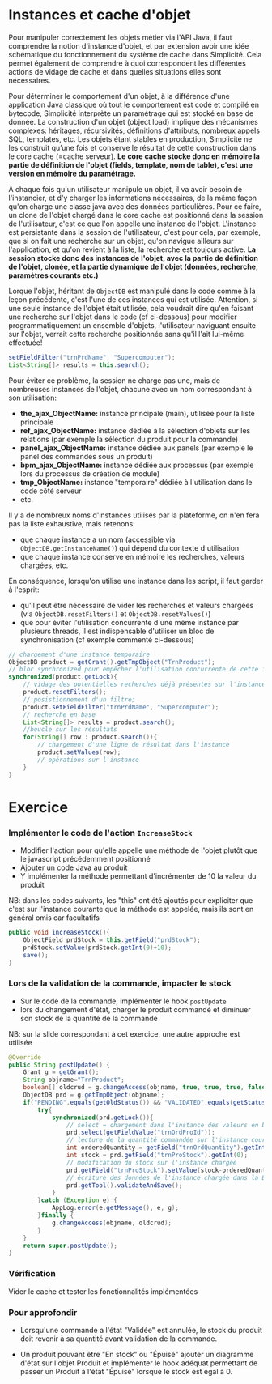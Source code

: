 Instances et cache d'objet
====================

Pour manipuler correctement les objets métier via l'API Java, il faut comprendre la notion d'instance d'objet, et par extension avoir une idée schématique du fonctionnement du système de cache dans Simplicité. Cela permet également de comprendre à quoi correspondent les différentes actions de vidage de cache et dans quelles situations elles sont nécessaires.

Pour déterminer le comportement d'un objet, à la différence d'une application Java classique où tout le comportement est codé et compilé en bytecode, Simplicité interprète un paramétrage qui est stocké en base de donnée. La construction d'un objet (object load) implique des mécanismes complexes: héritages, récursivités, définitions d'attributs, nombreux appels SQL, templates, etc. Les objets étant stables en production, Simplicité ne les construit qu’une fois et conserve le résultat de cette construction dans le core cache (=cache serveur). **Le core cache stocke donc en mémoire la partie de définition de l'objet (fields, template, nom de table), c'est une version en mémoire du paramétrage.**

À chaque fois qu'un utilisateur manipule un objet, il va avoir besoin de l'instancier, et d'y charger les informations nécessaires, de la même façon qu'on charge une classe java avec des données particulières. Pour ce faire, un clone de l'objet chargé dans le core cache est positionné dans la session de l'utilisateur, c'est ce que l'on appelle une instance de l'objet. L'instance est persistante dans la session de l'utilisateur, c'est pour cela, par exemple, que si on fait une recherche sur un objet, qu'on navigue ailleurs sur l'application, et qu'on revient à la liste, la recherche est toujours active. **La session stocke donc des instances de l'objet, avec la partie de définition de l'objet, clonée, et la partie dynamique de l'objet (données, recherche, paramètres courants etc.)**

Lorque l'objet, héritant de `ObjectDB` est manipulé dans le code comme à la leçon précédente, c'est l'une de ces instances qui est utilisée. Attention, si une seule instance de l'objet était utilisée, cela voudrait dire qu'en faisant une recherche sur l'objet dans le code (cf ci-dessous) pour modifier programmatiquement un ensemble d'objets, l'utilisateur naviguant ensuite sur l'objet, verrait cette recherche positionnée sans qu'il l'ait lui-même effectuée!

```java
setFieldFilter("trnPrdName", "Supercomputer");
List<String[]> results = this.search();
```

Pour éviter ce problème, la session ne charge pas une, mais de nombreuses instances de l'objet, chacune avec un nom correspondant à son utilisation:
- **the_ajax_ObjectName:** instance principale (main), utilisée pour la liste principale
- **ref_ajax_ObjectName:** instance dédiée à la sélection d'objets sur les relations (par exemple la sélection du produit pour la commande)
- **panel_ajax_ObjectName:** instance dédiée aux panels (par exemple le panel des commandes sous un produit)
- **bpm_ajax_ObjectName:** instance dédiée aux processus (par exemple lors du processus de création de module)
- **tmp_ObjectName:** instance "temporaire" dédiée à l'utilisation dans le code côté serveur
- etc.

Il y a de nombreux noms d'instances utilisés par la plateforme, on n'en fera pas la liste exhaustive, mais retenons:
- que chaque instance a un nom (accessible via `ObjectDB.getInstanceName()`) qui dépend du contexte d'utilisation
- que chaque instance conserve en mémoire les recherches, valeurs chargées, etc.

En conséquence, lorsqu'on utilise une instance dans les script, il faut garder à l'esprit:
- qu'il peut être nécessaire de vider les recherches et valeurs chargées (via `ObjectDB.resetFilters()` et `ObjectDB.resetValues()`)
- que pour éviter l'utilisation concurrente d'une même instance par plusieurs threads, il est indispensable d'utiliser un bloc de synchronisation (cf exemple commenté ci-dessous)

```java
// chargement d'une instance temporaire
ObjectDB product = getGrant().getTmpObject("TrnProduct");
// bloc synchronized pour empêcher l'utilisation concurrente de cette instance par un autre thread
synchronized(product.getLock){
    // vidage des potentielles recherches déjà présentes sur l'instance en mémoire
    product.resetFilters();
    // posistionnement d'un filtre;
    product.setFieldFilter("trnPrdName", "Supercomputer");
    // recherche en base
    List<String[]> results = product.search();
    //boucle sur les résultats
    for(String[] row : product.search()){
        // chargement d'une ligne de résultat dans l'instance
        product.setValues(row);
        // opérations sur l'instance
    }
}
```

Exercice
====================

### Implémenter le code de l'action `IncreaseStock`

- Modifier l'action pour qu'elle appelle une méthode de l'objet plutôt que le javascript précédemment positionné
- Ajouter un code Java au produit
- Y implémenter la méthode permettant d'incrémenter de 10 la valeur du produit

<div class="info">NB: dans les codes suivants, les "this" ont été ajoutés pour expliciter que c'est sur l'instance courante que la méthode est appelée, mais ils sont en général omis car facultatifs</div>

```java
public void increaseStock(){
    ObjectField prdStock = this.getField("prdStock");
    prdStock.setValue(prdStock.getInt(0)+10);
    save();
}
```

### Lors de la validation de la commande, impacter le stock

- Sur le code de la commande, implémenter le hook `postUpdate`
- lors du changement d'état, charger le produit commandé et diminuer son stock de la quantité de la commande

<div class="info">NB: sur la slide correspondant à cet exercice, une autre approche est utilisée</div>

```java
@Override
public String postUpdate() {
	Grant g = getGrant();
	String objname="TrnProduct";
	boolean[] oldcrud = g.changeAccess(objname, true, true, true, false);
	ObjectDB prd = g.getTmpObject(objname);
	if("PENDING".equals(getOldStatus()) && "VALIDATED".equals(getStatus())){
		try{	        
			synchronized(prd.getLock()){
				// select = chargement dans l'instance des valeurs en base à partir d'une clef technique (id)
				prd.select(getFieldValue("trnOrdProId"));
				// lecture de la quantité commandée sur l'instance courante et du stock du produit sur l'instance chargée
				int orderedQuantity = getField("trnOrdQuantity").getInt(0);
				int stock = prd.getField("trnProStock").getInt(0);
				// modification du stock sur l'instance chargée
				prd.getField("trnProStock").setValue(stock-orderedQuantity);
				// écriture des données de l'instance chargée dans la BDD
				prd.getTool().validateAndSave();
			}
		}catch (Exception e) {
			AppLog.error(e.getMessage(), e, g);
		}finally {
			g.changeAccess(objname, oldcrud); 
		}   
	}
	return super.postUpdate();
}
```

### Vérification

Vider le cache et tester les fonctionnalités implémentées


### Pour approfondir

- Lorsqu'une commande a l'état "Validée" est annulée, le stock du produit doit revenir à sa quantité avant validation de la commande.

- Un produit pouvant être "En stock" ou "Épuisé" ajouter un diagramme d'état sur l'objet Produit et implémenter le hook adéquat permettant de passer un Produit à l'état "Épuisé" lorsque le stock est égal à 0.
